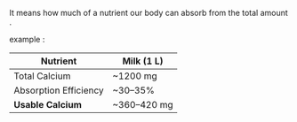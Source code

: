 It means how much of a nutrient our body can absorb from the total amount .

example :

| Nutrient              | **Milk (1 L)** |
| --------------------- | -------------- |
| Total Calcium         | ~1200 mg       |
| Absorption Efficiency | ~30–35%        |
| **Usable Calcium**    | ~360–420 mg    |
